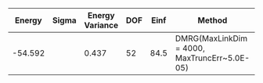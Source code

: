 | Energy  | Sigma | Energy Variance | DOF | Einf | Method                                       | Data Repository |
|---------|-------|-----------------|-----|------|----------------------------------------------|-----------------|
| -54.592 |       | 0.437           | 52  | 84.5 | DMRG(MaxLinkDim = 4000, MaxTruncErr~5.0E-05) |                 |
